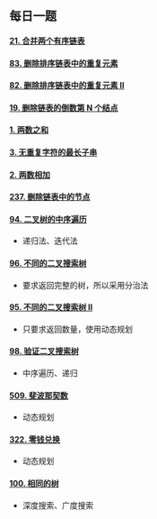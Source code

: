 ## 每日一题

#### [21. 合并两个有序链表](https://leetcode-cn.com/problems/merge-two-sorted-lists/)

#### [83. 删除排序链表中的重复元素](https://leetcode-cn.com/problems/remove-duplicates-from-sorted-list/)

#### [82. 删除排序链表中的重复元素 II](https://leetcode-cn.com/problems/remove-duplicates-from-sorted-list-ii/)

#### [19. 删除链表的倒数第 N 个结点](https://leetcode-cn.com/problems/remove-nth-node-from-end-of-list/)

#### [1. 两数之和](https://leetcode-cn.com/problems/two-sum/)

#### [3. 无重复字符的最长子串](https://leetcode-cn.com/problems/longest-substring-without-repeating-characters/)

#### [2. 两数相加](https://leetcode-cn.com/problems/add-two-numbers/)

#### [237. 删除链表中的节点](https://leetcode-cn.com/problems/delete-node-in-a-linked-list/)

#### [94. 二叉树的中序遍历](https://leetcode-cn.com/problems/binary-tree-inorder-traversal/)

* 递归法、迭代法

#### [96. 不同的二叉搜索树](https://leetcode-cn.com/problems/unique-binary-search-trees/)

* 要求返回完整的树，所以采用分治法

#### [95. 不同的二叉搜索树 II](https://leetcode-cn.com/problems/unique-binary-search-trees-ii/)

* 只要求返回数量，使用动态规划

#### [98. 验证二叉搜索树](https://leetcode-cn.com/problems/validate-binary-search-tree/)

* 中序遍历、递归

#### [509. 斐波那契数](https://leetcode-cn.com/problems/fibonacci-number/)

* 动态规划

#### [322. 零钱兑换](https://leetcode-cn.com/problems/coin-change/)

* 动态规划

#### [100. 相同的树](https://leetcode-cn.com/problems/same-tree/)  

* 深度搜索、广度搜索